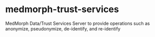 # medmorph-trust-services
MedMorph Data/Trust Services Server to provide operations such as anonymize, pseudonymize, de-identify, and re-identify
